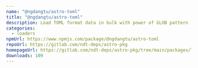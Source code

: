 ```yaml
---
name: "@ngdangtu/astro-toml"
title: "@ngdangtu/astro-toml"
description: Load TOML format data in bulk with power of GLOB pattern
categories:
  - loaders
npmUrl: https://www.npmjs.com/package/@ngdangtu/astro-toml
repoUrl: https://gitlab.com/ndt-deps/astro-pkg
homepageUrl: https://gitlab.com/ndt-deps/astro-pkg/tree/main/packages/loaders/toml/toml.note.md
downloads: 109
---
```

